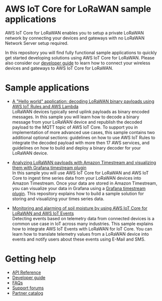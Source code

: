 # AWS IoT Core for LoRaWAN sample applications 
AWS IoT Core for LoRaWAN enables you to setup a private LoRaWAN network by connecting your devices and gateways with no LoRaWAN Network Server setup required.

In this repository  you will find fully functional sample applications to quickly get started developing solutions using AWS IoT Core for LoRaWAN. Please also consider our [developer guide](https://docs.aws.amazon.com/iot/latest/developerguide/connect-iot-lorawan.html) to learn how to connect your wireless devices and gateways to AWS IoT Core for LoRaWAN.

# Sample applications

- [A "Hello world" application: decoding LoRaWAN binary payloads using AWS IoT Rules and AWS Lambda](transform_binary_payload)  
    LoRaWAN devices typically send uplink payloads as binary encoded messages. In this sample you will learn how to decode a binary message from your LoRaWAN device and republish the decoded payload to the MQTT topic of AWS IoT Core. To support you in implementation of more advanced use cases, this sample contains two additional optional sections: guidelines on how to use AWS IoT Rules to integrate the decoded payload with more then 17 AWS services, and guidelines on how to build and deploy a binary decoder for your LoRaWAN device.  

- [Analyzing LoRaWAN payloads with Amazon Timestream and visualizing them with Grafana timestream plugin](timestream)  
    In this sample you will use AWS IoT Core for LoRaWAN and AWS IoT Core to ingest time series data from your LoRaWAN devices into Amazon Timestream. Once your data are stored in Amazon Timestream, you can visualize your data in Grafana using a [Grafana timestream plugin](https://grafana.com/grafana/plugins/grafana-timestream-datasource/installation). This repository explains how to build a sample solution for storing and visualizing your times series data.

- [Monitoring and alarming of soil moisture by using AWS IoT Core for LoRaWAN and AWS IoT Events](soilmoisture_alarming)  
    Detecting events based on telemetry data from connected devices is a common use case in IoT across many industries. This sample explains how to integrate AWS IoT Events with LoRaWAN for IoT Core. You can learn how to translate telemetry values from a LoRaWAN device into events and notify users about these events using E-Mail and SMS.

# Getting help 
- [API Reference](http://docs.aws.amazon.com/console/iot/wireless/intro/apiref)
- [Developer guide](http://docs.aws.amazon.com/console/iot/wireless/intro/devguide)
- [FAQs](https://aws.amazon.com/iot-core/faqs/#AWS_IoT_Core_for_LoRaWAN)
- [Support forums](https://forums.aws.amazon.com/forum.jspa?forumID=210)
- [Partner catalog](https://devices.amazonaws.com/search?page=1&sv=iotclorawan)
